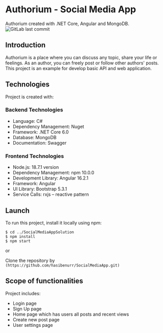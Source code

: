 # Authorium - Social Media App
Authorium created with .NET Core, Angular and MongoDB. 
![GitLab last commit](https://img.shields.io/gitlab/last-commit/:[SocialMediaApp](https://github.com/hasibenurr/SocialMediaApp.git))

## Introduction
Authorium is a place where you can discuss any topic, share your life or feelings. 
As an author, you can freely post or follow other authors' posts.
This project is an example for develop basic API and web application.

## Technologies
Project is created with:
### Backend Technologies
- Language: C#
- Dependency Management: Nuget
- Framework: .NET Core 6.0
- Database: MongoDB
- Documentation: Swagger

### Frontend Technologies
- Node.js: 18.7.1 version
- Dependency Management: npm 10.0.0
- Development Library: Angular 16.2.1
- Framework: Angular
- UI Library: Bootstrap 5.3.1
- Service Calls: rxjs – reactive pattern

## Launch
To run this project, install it locally using npm:

```
$ cd ../SocialMediaAppSolution
$ npm install
$ npm start
```
or

Clone the repository by `(https://github.com/hasibenurr/SocialMediaApp.git)`

## Scope of functionalities
Project includes:
- Login page
- Sign Up page
- Home page which has users all posts and recent views
- Create new post page
- User settings page
